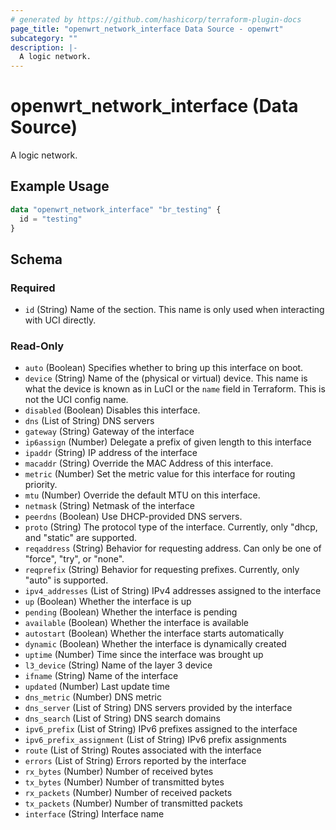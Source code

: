 ```yaml
---
# generated by https://github.com/hashicorp/terraform-plugin-docs
page_title: "openwrt_network_interface Data Source - openwrt"
subcategory: ""
description: |-
  A logic network.
---
```


# openwrt_network_interface (Data Source)

A logic network.

## Example Usage

```terraform
data "openwrt_network_interface" "br_testing" {
  id = "testing"
}
```

<!-- schema generated by tfplugindocs -->
## Schema

### Required

- `id` (String) Name of the section. This name is only used when interacting with UCI directly.

### Read-Only

- `auto` (Boolean) Specifies whether to bring up this interface on boot.
- `device` (String) Name of the (physical or virtual) device. This name is what the device is known as in LuCI or the `name` field in Terraform. This is not the UCI config name.
- `disabled` (Boolean) Disables this interface.
- `dns` (List of String) DNS servers
- `gateway` (String) Gateway of the interface
- `ip6assign` (Number) Delegate a prefix of given length to this interface
- `ipaddr` (String) IP address of the interface
- `macaddr` (String) Override the MAC Address of this interface.
- `metric` (Number) Set the metric value for this interface for routing priority.
- `mtu` (Number) Override the default MTU on this interface.
- `netmask` (String) Netmask of the interface
- `peerdns` (Boolean) Use DHCP-provided DNS servers.
- `proto` (String) The protocol type of the interface. Currently, only "dhcp, and "static" are supported.
- `reqaddress` (String) Behavior for requesting address. Can only be one of "force", "try", or "none".
- `reqprefix` (String) Behavior for requesting prefixes. Currently, only "auto" is supported.
- `ipv4_addresses` (List of String) IPv4 addresses assigned to the interface
- `up` (Boolean) Whether the interface is up
- `pending` (Boolean) Whether the interface is pending
- `available` (Boolean) Whether the interface is available
- `autostart` (Boolean) Whether the interface starts automatically
- `dynamic` (Boolean) Whether the interface is dynamically created
- `uptime` (Number) Time since the interface was brought up
- `l3_device` (String) Name of the layer 3 device
- `ifname` (String) Name of the interface
- `updated` (Number) Last update time
- `dns_metric` (Number) DNS metric
- `dns_server` (List of String) DNS servers provided by the interface
- `dns_search` (List of String) DNS search domains
- `ipv6_prefix` (List of String) IPv6 prefixes assigned to the interface
- `ipv6_prefix_assignment` (List of String) IPv6 prefix assignments
- `route` (List of String) Routes associated with the interface
- `errors` (List of String) Errors reported by the interface
- `rx_bytes` (Number) Number of received bytes
- `tx_bytes` (Number) Number of transmitted bytes
- `rx_packets` (Number) Number of received packets
- `tx_packets` (Number) Number of transmitted packets
- `interface` (String) Interface name


